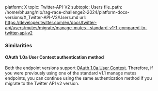 platform: X
topic: Twitter-API-V2
subtopic: Users
file_path: /home/bhuang/nlp/rag-race-challenge2-2024/platform-docs-versions/X_Twitter-API-V2/Users.md
url: https://developer.twitter.com/en/docs/twitter-api/users/mutes/migrate/manage-mutes--standard-v1-1-compared-to-twitter-api-v2

### Similarities

#### OAuth 1.0a User Context authentication method

Both the endpoint versions support [OAuth 1.0a User Context](https://developer.twitter.com/content/developer-twitter/en/docs/authentication/oauth-1-0a). Therefore, if you were previously using one of the standard v1.1 manage mutes endpoints, you can continue using the same authentication method if you migrate to the Twitter API v2 version.